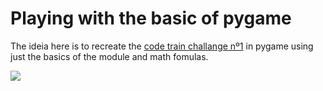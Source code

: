 # Playing with the basic of pygame

The ideia here is to recreate the [code train challange nº1](https://thecodingtrain.com/challenges/1-starfield) in pygame using
just the basics of the module and math fomulas.

![](https://imgflip.com/gif/9p8bxu)
